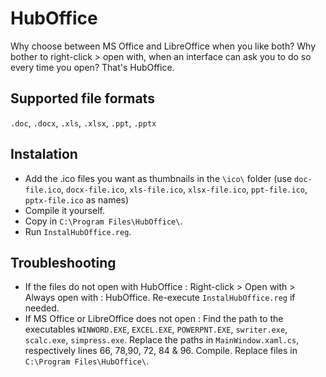 # HubOffice
 Why choose between MS Office and LibreOffice when you like both?
 Why bother to right-click > open with, when an interface can ask you to do so every time you open?
 That's HubOffice.

## Supported file formats
 `.doc`, `.docx`, `.xls`, `.xlsx`, `.ppt`, `.pptx`

## Instalation
* Add the .ico files you want as thumbnails in the `\ico\` folder (use `doc-file.ico`, `docx-file.ico`, `xls-file.ico`, `xlsx-file.ico`, `ppt-file.ico`, `pptx-file.ico` as names)
* Compile it yourself.
* Copy in `C:\Program Files\HubOffice\`.
* Run `InstalHubOffice.reg`.

## Troubleshooting
* If the files do not open with HubOffice :
 Right-click > Open with > Always open with : HubOffice.
 Re-execute `InstalHubOffice.reg` if needed.
* If MS Office or LibreOffice does not open :
 Find the path to the executables `WINWORD.EXE`, `EXCEL.EXE`, `POWERPNT.EXE`, `swriter.exe`, `scalc.exe`, `simpress.exe`.
 Replace the paths in `MainWindow.xaml.cs`, respectively lines 66, 78,90, 72, 84 & 96.
 Compile.
 Replace files in `C:\Program Files\HubOffice\`.